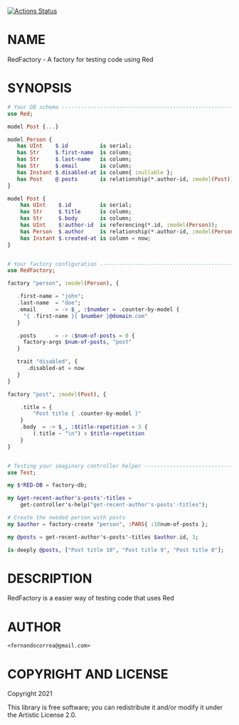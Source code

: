 [![Actions Status](https://github.com/FCO/RedFactory/workflows/test/badge.svg)](https://github.com/FCO/RedFactory/actions)

NAME
====

RedFactory - A factory for testing code using Red

SYNOPSIS
========

```raku
# Your DB schema --------------------------------------------------------------------------------------
use Red;

model Post {...}

model Person {
   has UInt    $.id          is serial;
   has Str     $.first-name  is column;
   has Str     $.last-name   is column;
   has Str     $.email       is column;
   has Instant $.disabled-at is column{ :nullable };
   has Post    @.posts       is relationship(*.author-id, :model(Post));
}

model Post {
    has UInt    $.id         is serial;
    has Str     $.title      is column;
    has Str     $.body       is column;
    has UInt    $!author-id  is referencing(*.id, :model(Person));
    has Person  $.author     is relationship(*.author-id, :model(Person));
    has Instant $.created-at is column = now;
}


# Your factory configuration --------------------------------------------------------------------------
use RedFactory;

factory "person", :model(Person), {

   .first-name = "john";
   .last-name  = "doe";
   .email      = -> $_, :$number = .counter-by-model {
     "{ .first-name }{ $number }@domain.com"
   }

   .posts      = -> :$num-of-posts = 0 {
     factory-args $num-of-posts, "post"
   }

   trait "disabled", {
      .disabled-at = now
   }
}

factory "post", :model(Post), {

    .title = {
        "Post title { .counter-by-model }"
    }
    .body  = -> $_, :$title-repetition = 3 {
        (.title ~ "\n") x $title-repetition
    }
}


# Testing your imaginary controller helper ------------------------------------------------------------
use Test;

my $*RED-DB = factory-db;

my &get-recent-author's-posts'-titles =
    get-controller's-help("get-recent-author's-posts'-titles");

# Create the needed person with posts
my $author = factory-create "person", :PARS{ :10num-of-posts };

my @posts = get-recent-author's-posts'-titles $author.id, 3;

is-deeply @posts, ["Post title 10", "Post title 9", "Post title 8"];
```

DESCRIPTION
===========

RedFactory is a easier way of testing code that uses Red

AUTHOR
======

    <fernandocorrea@gmail.com>

COPYRIGHT AND LICENSE
=====================

Copyright 2021 

This library is free software; you can redistribute it and/or modify it under the Artistic License 2.0.

